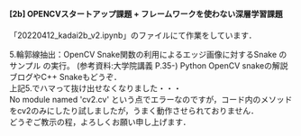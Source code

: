 #### [2b] OPENCVスタートアップ課題 + フレームワークを使わない深層学習課題

「20220412_kadai2b_v2.ipynb」のファイルにて作業をしています．

5.輪郭線抽出：OpenCV Snake関数の利用によるエッジ画像に対するSnake のサンプル の実行。 (参考資料:大学院講義 P.35-) Python OpenCV snakeの解説ブログやC++ Snakeもどうぞ．<br>
上記5.でハマって抜け出せなくなりました・・・<br>
No module named 'cv2.cv' という点でエラーなのですが，コード内のメソッドをcv2のみにしたり試しましたが，うまく動作させられておりません．<br>
どうぞご教示の程，よろしくお願い申し上げます．<br>
